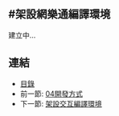 #架設網樂通編譯環境
---

建立中...

## 連結

   * [目錄](<index.md>)
   * 前一節: [04開發方式](<04.00.md>)
   * 下一節: [架設交互編譯環境](<04.02.md>)